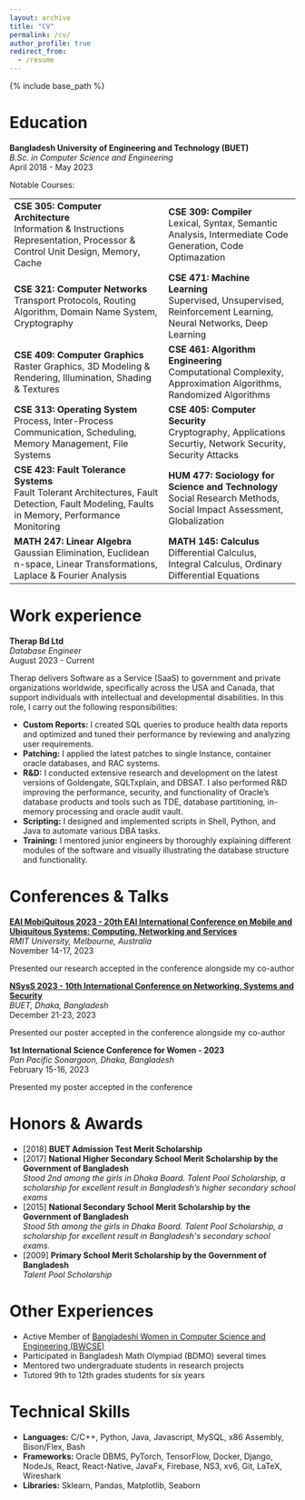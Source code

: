 ```yaml
---
layout: archive
title: "CV"
permalink: /cv/
author_profile: true
redirect_from:
  - /resume
---
```


{% include base_path %}

Education
======
**Bangladesh University of Engineering and Technology (BUET)** \
*B.Sc. in Computer Science and Engineering* \
April 2018 - May 2023


<style> 
    table { 
        border: none; 
        border-collapse: collapse; 
    } 
    td, th, tr { 
        border: none; 
    }
</style>

Notable Courses:
<table>
  <tr>
      <td>
        <b>CSE 305: Computer Architecture</b>
        <br>
        Information & Instructions Representation, Processor & Control Unit Design, Memory, Cache
      </td>
      <td>
        <b>CSE 309: Compiler</b>
        <br>
        Lexical, Syntax, Semantic Analysis, Intermediate Code Generation, Code Optimazation
      </td>
  </tr>
  <tr>
    <td>
      <b>CSE 321: Computer Networks</b>
      <br>
      Transport Protocols, Routing Algorithm, Domain Name System, Cryptography
    </td>
    <td>
      <b>CSE 471: Machine Learning</b>
      <br>
      Supervised, Unsupervised, Reinforcement Learning, Neural Networks, Deep Learning
    </td>
  </tr>
  <tr>
    <td>
      <b>CSE 409: Computer Graphics</b>
      <br>
      Raster Graphics, 3D Modeling & Rendering, Illumination, Shading & Textures
    </td>
    <td>
      <b>CSE 461: Algorithm Engineering</b>
      <br>
      Computational Complexity, Approximation Algorithms, Randomized Algorithms
    </td>
  </tr>
  <tr>
    <td>
      <b>CSE 313: Operating System</b>
      <br>
      Process, Inter-Process Communication, Scheduling, Memory Management, File Systems
    </td>
    <td>
      <b>CSE 405: Computer Security</b>
      <br>
      Cryptography, Applications Securtiy, Network Security, Security Attacks
    </td>
  </tr>
  <tr>
    <td>
      <b>CSE 423: Fault Tolerance Systems</b>
      <br>
      Fault Tolerant Architectures, Fault Detection, Fault Modeling, Faults in Memory, Performance Monitoring
    </td>
    <td>
      <b>HUM 477: Sociology for Science and Technology</b>
      <br>
      Social Research Methods, Social Impact Assessment, Globalization
    </td>
  </tr>
  <tr>
    <td>
      <b>MATH 247: Linear Algebra</b>
      <br>
      Gaussian Elimination, Euclidean n-space, Linear Transformations, Laplace & Fourier Analysis
    </td>
    <td>
      <b>MATH 145: Calculus</b>
      <br>
      Differential Calculus, Integral Calculus, Ordinary Differential Equations
    </td>
  </tr>
</table>


Work experience
======
**Therap Bd Ltd** \
*Database Engineer* \
August 2023 - Current

Therap delivers Software as a Service (SaaS) to government and private organizations worldwide, specifically across the USA and Canada, that support individuals with intellectual and developmental disabilities. In this role, I carry out the following responsibilities:

- **Custom Reports:** I created SQL queries to produce health data reports and optimized and tuned their performance by reviewing and analyzing user requirements.
- **Patching:** I applied the latest patches to single Instance, container oracle databases, and RAC systems.
- **R&D:** I conducted extensive research and development on the latest versions of Goldengate, SQLTxplain, and DBSAT. I also performed R&D improving the performance, security, and functionality of Oracle’s database products and tools such as TDE, database partitioning, in-memory processing and oracle audit vault.
- **Scripting:** I designed and implemented scripts in Shell, Python, and Java to automate various DBA tasks.
- **Training:** I mentored junior engineers by thoroughly explaining different modules of the software and visually illustrating the database structure and functionality.

  
Conferences & Talks
=====
**[EAI MobiQuitous 2023 - 20th EAI International Conference on Mobile and Ubiquitous Systems: Computing, Networking and Services](https://mobiquitous.eai-conferences.org/2023/)** \
*RMIT University, Melbourne, Australia* \
November 14-17, 2023

Presented our research accepted in the conference alongside my co-author

**[NSysS 2023 - 10th International Conference on Networking, Systems and Security](https://cse.buet.ac.bd/nsyss2023/)** \
*BUET, Dhaka, Bangladesh* \
December 21-23, 2023

Presented our poster accepted in the conference alongside my co-author

**1st International Science Conference for Women - 2023** \
*Pan Pacific Sonargaon, Dhaka, Bangladesh* \
February 15-16, 2023

Presented my poster accepted in the conference


Honors & Awards
=====
- [2018] **BUET Admission Test Merit Scholarship**
- [2017] **National Higher Secondary School Merit Scholarship by the Government of Bangladesh** \
*Stood 2nd among the girls in Dhaka Board. Talent Pool Scholarship, a scholarship for excellent result in Bangladesh’s higher secondary school exams*
- [2015] **National Secondary School Merit Scholarship by the Government of Bangladesh** \
*Stood 5th among the girls in Dhaka Board. Talent Pool Scholarship, a scholarship for excellent result in Bangladesh's secondary school exams.*
- [2009] **Primary School Merit Scholarship by the Government of Bangladesh** \
*Talent Pool Scholarship*

Other Experiences
=====
- Active Member of [Bangladeshi Women in Computer Science and Engineering (BWCSE)](https://bwcse.wordpress.com/)
- Participated in Bangladesh Math Olympiad (BDMO) several times
- Mentored two undergraduate students in research projects
- Tutored 9th to 12th grades students for six years


Technical Skills
======
- **Languages:** C/C++, Python, Java, Javascript, MySQL, x86 Assembly, Bison/Flex, Bash
- **Frameworks:** Oracle DBMS, PyTorch, TensorFlow, Docker, Django, NodeJs, React, React-Native, JavaFx, Firebase,  NS3, xv6, Git, LaTeX, Wireshark
- **Libraries:** Sklearn, Pandas, Matplotlib, Seaborn


<!-- Publications
======
  <ul>
  {% for post in site.publications reversed %}
    <li> {{ post.title }} </li>
  {% endfor %}
  </ul>


Research Experience
======
  <ul>
  {% for post in site.teaching reversed %}
    <li> {{ post.title }} </li>
  {% endfor %}
  </ul>
 -->
